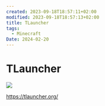 ```yaml
---
created: 2023-09-18T18:57:11+02:00
modified: 2023-09-18T18:57:13+02:00
title: TLauncher
tags:
  - Minecraft
Date: 2024-02-20
---
```

# TLauncher 


![](2023-09-18_TLauncher_image_1.png)

<https://tlauncher.org/>
